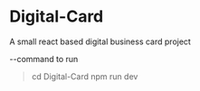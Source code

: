 # Digital-Card
A small react based digital business card project

--command to run
> cd Digital-Card
> npm run dev
